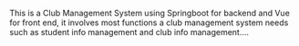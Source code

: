 This is a Club Management System using Springboot for backend and Vue for front end, it involves most functions a club management system needs such as student info management and club info management....

